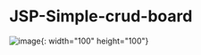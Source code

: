 # JSP-Simple-crud-board

![image](https://user-images.githubusercontent.com/71121027/98884945-789aa700-24d4-11eb-8c3e-4651b991a44c.png){: width="100" height="100"}
